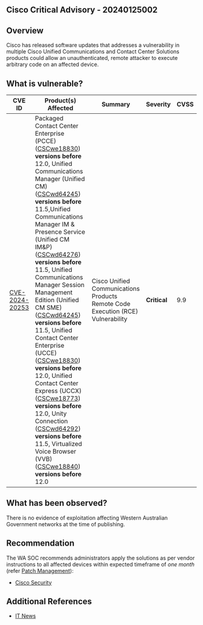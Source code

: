 ## Cisco Critical Advisory - 20240125002

## Overview

Cisco has released software updates that addresses a vulnerability in multiple Cisco Unified Communications and Contact Center Solutions products could allow an unauthenticated, remote attacker to execute arbitrary code on an affected device.

## What is vulnerable?

| CVE ID                                                            | Product(s) Affected                                                                                                                                                                                                                                                                                                                                                                                                                                                                                                                                                                                                                                                                                                                                                                                                                                                                                                                                                                                                                                                                                                                                                                            | Summary                                                                         | Severity     | CVSS |
| ----------------------------------------------------------------- | ---------------------------------------------------------------------------------------------------------------------------------------------------------------------------------------------------------------------------------------------------------------------------------------------------------------------------------------------------------------------------------------------------------------------------------------------------------------------------------------------------------------------------------------------------------------------------------------------------------------------------------------------------------------------------------------------------------------------------------------------------------------------------------------------------------------------------------------------------------------------------------------------------------------------------------------------------------------------------------------------------------------------------------------------------------------------------------------------------------------------------------------------------------------------------------------------- | ------------------------------------------------------------------------------- | ------------ | ---- |
| [CVE-2024-20253](https://nvd.nist.gov/vuln/detail/CVE-2024-20253) | Packaged Contact Center Enterprise (PCCE) ([CSCwe18830](https://bst.cloudapps.cisco.com/bugsearch/bug/CSCwd64245)) **versions before** 12.0, Unified Communications Manager (Unified CM) ([CSCwd64245](https://bst.cloudapps.cisco.com/bugsearch/bug/CSCwd64245)) **versions before** 11.5,Unified Communications Manager IM & Presence Service (Unified CM IM&P) ([CSCwd64276](https://bst.cloudapps.cisco.com/bugsearch/bug/CSCwd64276)) **versions before** 11.5, Unified Communications Manager Session Management Edition (Unified CM SME) ([CSCwd64245](https://bst.cloudapps.cisco.com/bugsearch/bug/CSCwd64245)) **versions before** 11.5,  Unified Contact Center Enterprise (UCCE) ([CSCwe18830](https://bst.cloudapps.cisco.com/bugsearch/bug/CSCwd64245)) **versions before** 12.0, Unified Contact Center Express (UCCX) ([CSCwe18773](https://bst.cloudapps.cisco.com/bugsearch/bug/CSCwd64245)) **versions before** 12.0, Unity Connection ([CSCwd64292](https://bst.cloudapps.cisco.com/bugsearch/bug/CSCwd64245)) **versions before** 11.5, Virtualized Voice Browser (VVB) ([CSCwe18840](https://bst.cloudapps.cisco.com/bugsearch/bug/CSCwd64245)) **versions before** 12.0 | Cisco Unified Communications Products Remote Code Execution (RCE) Vulnerability | **Critical** | 9.9  |

## What has been observed?

There is no evidence of exploitation affecting Western Australian Government networks at the time of publishing.

## Recommendation

The WA SOC recommends administrators apply the solutions as per vendor instructions to all affected devices within expected timeframe of *one month* (refer [Patch Management](../guidelines/patch-management.md)):

- [Cisco Security](https://sec.cloudapps.cisco.com/security/center/content/CiscoSecurityAdvisory/cisco-sa-cucm-rce-bWNzQcUm#fs)

## Additional References

- [IT News](https://www.itnews.com.au/news/cisco-unified-comms-systems-patched-against-rce-604400)
